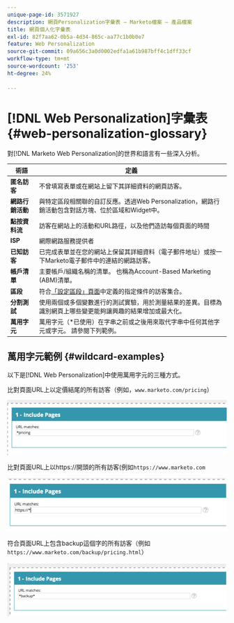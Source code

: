 ```yaml
---
unique-page-id: 3571927
description: 網頁Personalization字彙表 — Marketo檔案 — 產品檔案
title: 網頁個人化字彙表
exl-id: 82f7aa62-0b5a-4d34-865c-aa77c1b0b0e7
feature: Web Personalization
source-git-commit: 09a656c3a0d0002edfa1a61b987bff4c1dff33cf
workflow-type: tm+mt
source-wordcount: '253'
ht-degree: 24%

---
```


# [!DNL Web Personalization]字彙表 {#web-personalization-glossary}

對[!DNL Marketo Web Personalization]的世界和語言有一些深入分析。

| 術語 | 定義 |
|---|---|
| **匿名訪客** | 不曾填寫表單或在網站上留下其詳細資料的網頁訪客。 |
| **網路行銷活動** | 與特定區段相關聯的自訂反應。透過Web Personalization，網路行銷活動包含對話方塊、位於區域和Widget中。 |
| **點按資料流** | 訪客在網站上的活動和URL路徑，以及他們造訪每個頁面的時間 |
| **ISP** | 網際網路服務提供者 |
| **已知訪客** | 已完成表單並在您的網站上保留其詳細資料（電子郵件地址）或按一下Marketo電子郵件中的連結的網路訪客。 |
| **帳戶清單** | 主要帳戶/組織名稱的清單。 也稱為Account-Based Marketing (ABM)清單。 |
| **區段** | 符合[「設定區段」頁面](/help/marketo/product-docs/web-personalization/using-web-segments/web-segments.md)中定義的指定條件的訪客集合。 |
| **分割測試** | 使用兩個或多個變數進行的測試實驗，用於測量結果的差異。目標為識別網頁上哪些變更能夠讓興趣的結果增加或最大化。 |
| **萬用字元** | 萬用字元（&#42;已使用）在字串之前或之後用來取代字串中任何其他字元或字元。 請參閱下列範例。 |

## 萬用字元範例 {#wildcard-examples}

以下是[!DNL Web Personalization]中使用萬用字元的三種方式。

比對頁面URL上以定價結尾的所有訪客（例如，`www.marketo.com/pricing`）

![](assets/wildcard-example-1.png)

比對頁面URL上以https://開頭的所有訪客(例如`https://www.marketo.com`

![](assets/wildcard-example-2.png)

符合頁面URL上包含backup這個字的所有訪客（例如`https://www.marketo.com/backup/pricing.html`）

![](assets/wildcard-example-3.png)
